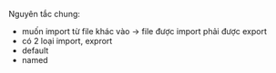 Nguyên tắc chung:

- muốn import từ file khác vào -> file được import phải được export
- có 2 loại import, exprort
- default
- named
